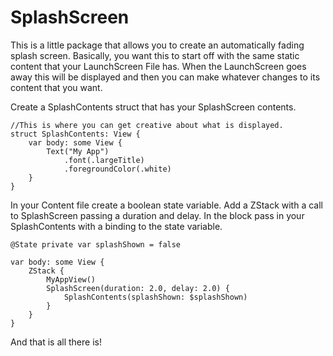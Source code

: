 # SplashScreen

This is a little package that allows you to create an automatically fading splash screen. Basically, you want this to start off with the same static content that your LaunchScreen File has. When the LaunchScreen goes away this will be displayed and then you can make whatever changes to its content that you want.


Create a SplashContents struct that has your SplashScreen contents.

```
//This is where you can get creative about what is displayed.
struct SplashContents: View {
    var body: some View {
        Text("My App")
            .font(.largeTitle)
            .foregroundColor(.white)
    }
}
```
In your Content file create a boolean state variable. Add a ZStack with a call to SplashScreen passing a duration and delay. In the block pass in your SplashContents with a binding to the state variable.

```
@State private var splashShown = false

var body: some View {
    ZStack {
        MyAppView()
        SplashScreen(duration: 2.0, delay: 2.0) {
            SplashContents(splashShown: $splashShown)
        }
    }
}
```

And that is all there is!
